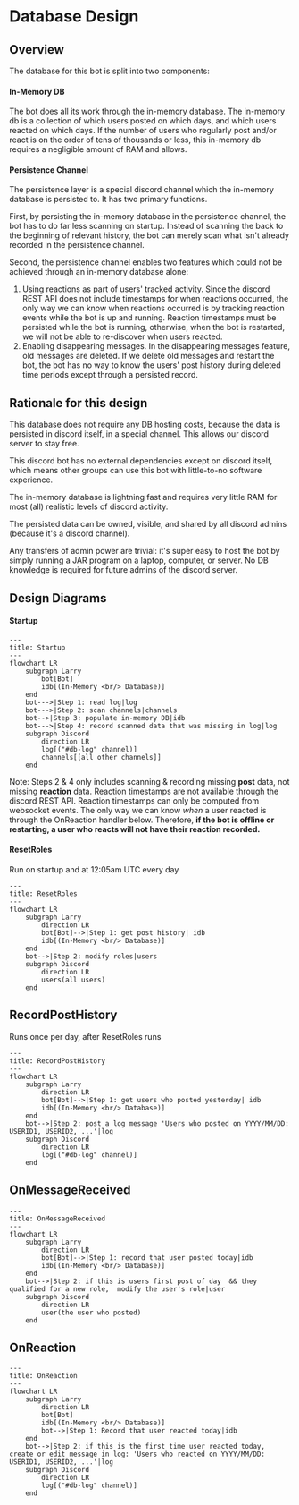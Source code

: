# Database Design

## Overview
The database for this bot is split into two components:

#### In-Memory DB
The bot does all its work through the in-memory database. The in-memory db is a collection of which users posted on which days, and which users reacted on which days. If the number of users who regularly post and/or react is on the order of tens of thousands or less, this in-memory db requires a negligible amount of RAM and allows.

#### Persistence Channel
The persistence layer is a special discord channel which the in-memory database is persisted to. It has two primary functions.

First, by persisting the in-memory database in the persistence channel, the bot has to do far less scanning on startup. Instead of scanning the back to the beginning of relevant history, the bot can merely scan what isn't already recorded in the persistence channel.

Second, the persistence channel enables two features which could not be achieved through an in-memory database alone:
1. Using reactions as part of users' tracked activity. Since the discord REST API does not include timestamps for when reactions occurred, the only way we can know when reactions occurred is by tracking reaction events while the bot is up and running. Reaction timestamps must be persisted while the bot is running, otherwise, when the bot is restarted, we will not be able to re-discover when users reacted.
2. Enabling disappearing messages. In the disappearing messages feature, old messages are deleted. If we delete old messages and restart the bot, the bot has no way to know the users' post history during deleted time periods except through a persisted record.

## Rationale for this design
This database does not require any DB hosting costs, because the data is persisted in discord itself, in a special channel. This allows our discord server to stay free.

This discord bot has no external dependencies except on discord itself, which means other groups can use this bot with little-to-no software experience.

The in-memory database is lightning fast and requires very little RAM for most (all) realistic levels of discord activity.

The persisted data can be owned, visible, and shared by all discord admins (because it's a discord channel).

Any transfers of admin power are trivial: it's super easy to host the bot by simply running a JAR program on a laptop, computer, or server. No DB knowledge is required for future admins of the discord server.

## Design Diagrams

#### Startup
```mermaid
---
title: Startup
---
flowchart LR
    subgraph Larry
        bot[Bot]
        idb[(In-Memory <br/> Database)]
    end
    bot--->|Step 1: read log|log
    bot--->|Step 2: scan channels|channels
    bot-->|Step 3: populate in-memory DB|idb
    bot--->|Step 4: record scanned data that was missing in log|log
    subgraph Discord
        direction LR
        log[("#db-log" channel)]
        channels[[all other channels]]
    end
```
Note: Steps 2 & 4 only includes scanning & recording missing **post** data, not missing **reaction** data. Reaction timestamps are not available through the discord REST API. Reaction timestamps can only be computed from websocket events. The only way we can know _when_ a user reacted is through the OnReaction handler below. Therefore, **if the bot is offline or restarting, a user who reacts will not have their reaction recorded.**

#### ResetRoles
Run on startup and at 12:05am UTC every day

```mermaid
---
title: ResetRoles
---
flowchart LR
    subgraph Larry
        direction LR
        bot[Bot]-->|Step 1: get post history| idb
        idb[(In-Memory <br/> Database)]
    end
    bot-->|Step 2: modify roles|users
    subgraph Discord
        direction LR
        users(all users)
    end
```

## RecordPostHistory
Runs once per day, after ResetRoles runs

```mermaid
---
title: RecordPostHistory 
---
flowchart LR
    subgraph Larry
        direction LR
        bot[Bot]-->|Step 1: get users who posted yesterday| idb
        idb[(In-Memory <br/> Database)]
    end
    bot-->|Step 2: post a log message 'Users who posted on YYYY/MM/DD: USERID1, USERID2, ...'|log
    subgraph Discord
        direction LR
        log[("#db-log" channel)]
    end
```

## OnMessageReceived
```mermaid
---
title: OnMessageReceived
---
flowchart LR
    subgraph Larry
        direction LR
        bot[Bot]-->|Step 1: record that user posted today|idb
        idb[(In-Memory <br/> Database)]
    end
    bot-->|Step 2: if this is users first post of day  && they qualified for a new role,  modify the user's role|user
    subgraph Discord
        direction LR
        user(the user who posted)
    end
```

## OnReaction
```mermaid
---
title: OnReaction
---
flowchart LR
    subgraph Larry
        direction LR
        bot[Bot]
        idb[(In-Memory <br/> Database)]
        bot-->|Step 1: Record that user reacted today|idb
    end
    bot-->|Step 2: if this is the first time user reacted today, create or edit message in log: 'Users who reacted on YYYY/MM/DD: USERID1, USERID2, ...'|log
    subgraph Discord
        direction LR
        log[("#db-log" channel)]
    end
```